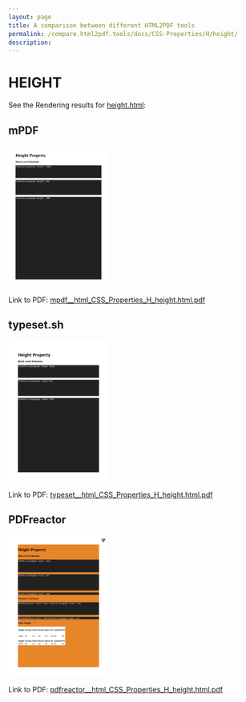 ```yaml
---
layout: page
title: A comparison between different HTML2PDF tools
permalink: /compare.html2pdf.tools/docs/CSS-Properties/H/height/
description: 
---
```


# HEIGHT

See the Rendering results for [height.html](/html/CSS%20Properties/H/height.html):

## mPDF
![](mpdf__html_CSS_Properties_H_height.html.png) 

Link to PDF: [mpdf__html_CSS_Properties_H_height.html.pdf](mpdf__html_CSS_Properties_H_height.html.pdf)

## typeset.sh
![](typeset__html_CSS_Properties_H_height.html.png) 

Link to PDF: [typeset__html_CSS_Properties_H_height.html.pdf](typeset__html_CSS_Properties_H_height.html.pdf)

## PDFreactor
![](pdfreactor__html_CSS_Properties_H_height.html.png) 

Link to PDF: [pdfreactor__html_CSS_Properties_H_height.html.pdf](pdfreactor__html_CSS_Properties_H_height.html.pdf)
